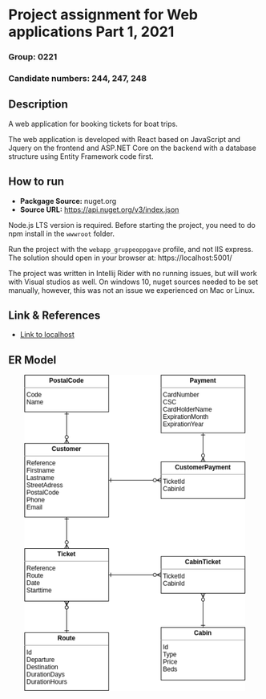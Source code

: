 # Project assignment for Web applications Part 1, 2021

### Group: 0221
### Candidate numbers: 244, 247, 248

## Description

A web application for booking tickets for boat trips.

The web application is developed with React based on JavaScript and Jquery on the frontend and ASP.NET Core on the backend with a database structure using Entity Framework code first.

## How to run

- **Packgage Source:** nuget.org
- **Source URL:** https://api.nuget.org/v3/index.json

Node.js LTS version is required. Before starting the project, you need to do npm install in the `wwwroot` folder.

Run the project with the `webapp_gruppeoppgave` profile, and not IIS express. The solution should open in your browser at: https://localhost:5001/

The project was written in Intellij Rider with no running issues, but will work with Visual studios as well. On windows 10, nuget sources needed to be set manually, however, this was not an issue we experienced on Mac or Linux.

## Link & References

- [Link to localhost](https://localhost:5001)

## ER Model

<p align="center">
<img src="boatlineER.png" style="width: 441px;" alt="ER of Models">
</p>

